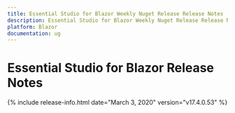 ```yaml
---
title: Essential Studio for Blazor Weekly Nuget Release Release Notes  
description: Essential Studio for Blazor Weekly Nuget Release Release Notes  
platform: Blazor
documentation: ug
---
```


# Essential Studio for Blazor  Release Notes  

{% include release-info.html date="March 3, 2020"  version="v17.4.0.53" %} 


